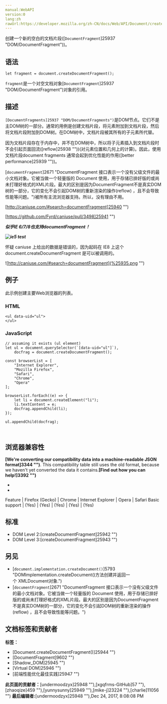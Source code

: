 ```yaml
---
manual:WebAPI
version:0
lang:zh
rawUrl:https://developer.mozilla.org/zh-CN/docs/Web/API/Document/createDocumentFragment
---
```







创建一个新的空白的文档片段([`DocumentFragment`]25937 "DOM/DocumentFragment"))。


## 语法<a name="Syntax"></a>

```
let fragment = document.createDocumentFragment();

```


`fragment`是一个对空文档对象[`DocumentFragment`]25937 "DOM/DocumentFragment")对象的引用。


## 描述<a name="描述"></a>


`[DocumentFragments]25937 "DOM/DocumentFragments")`是DOM节点。它们不是主DOM树的一部分。通常的用例是创建文档片段，将元素附加到文档片段，然后将文档片段附加到DOM树。在DOM树中，文档片段被其所有的子元素所代替。



因为文档片段存在于内存中，并不在DOM树中，所以将子元素插入到文档片段时不会引起页面回流([reflow]25938 ""))(对元素位置和几何上的计算)。因此，使用文档片段document fragments 通常会起到优化性能的作用([better performance]25939 ""))。



[`documentFragment`]2671 "DocumentFragment 接口表示一个没有父级文件的最小文档对象。它被当做一个轻量版的 Document 使用，用于存储已排好版的或尚未打理好格式的XML片段。最大的区别是因为DocumentFragment不是真实DOM树的一部分，它的变化不会引起DOM树的重新渲染的操作(reflow) ，且不会导致性能等问题。")被所有主流浏览器支持。所以，没有理由不用。



[http://caniuse.com/#search=documentFragment]25940 "")



[https://github.com/Fyrd/caniuse/pull/3498]25941 "")



***似乎IE 6/7/8也支持documentFragment！***



***![ie5 test](%25936.png "")***



怀疑 caniuse 上给出的数据是错误的，因为起码在 IE8 上这个 document.createDocumentFragment 是可以被调用的。




![http://caniuse.com/#search=documentFragment](%25935.png "")


## 例子<a name="Example"></a>


此示例创建主要Web浏览器的列表。


### HTML<a name="HTML"></a>

```
<ul data-uid="ul">
</ul>
```

### JavaScript<a name="JavaScript"></a>

```
// assuming it exists (ul element)
let ul = document.querySelector(`[data-uid="ul"]`),
    docfrag = document.createDocumentFragment();

const browserList = [
    "Internet Explorer", 
    "Mozilla Firefox", 
    "Safari", 
    "Chrome", 
    "Opera"
];

browserList.forEach((e) => {
    let li = document.createElement("li");
    li.textContent = e;
    docfrag.appendChild(li);
});

ul.appendChild(docfrag);



```

## 浏览器兼容性<a name="浏览器兼容性"></a>


**[We&#39;re converting our compatibility data into a machine-readable JSON format]3344 "")**. This compatibility table still uses the old format, because we haven&#39;t yet converted the data it contains.**[Find out how you can help!]3392 "")**


* 
* 
Feature | Firefox (Gecko) | Chrome | Internet Explorer | Opera | Safari 
Basic support | (Yes) | (Yes) | (Yes) | (Yes) | (Yes) 





## 标准<a name="Specification"></a>

* DOM Level 2:[createDocumentFragment]25942 "")
* DOM Level 3:[createDocumentFragment]25943 "")

## 另见<a name="See_also"></a>

* [`document.implementation.createDocument()`]5793 "DOMImplementation.createDocument()方法创建并返回一个 XMLDocument对象.")
* [`documentFragment`]2671 "DocumentFragment 接口表示一个没有父级文件的最小文档对象。它被当做一个轻量版的 Document 使用，用于存储已排好版的或尚未打理好格式的XML片段。最大的区别是因为DocumentFragment不是真实DOM树的一部分，它的变化不会引起DOM树的重新渲染的操作(reflow) ，且不会导致性能等问题。")



## 文档标签和贡献者
**标签：**
* [Document.createDocumentFragment()]25944 "")
* [DocumentFragment]9602 "")
* [Shadow_DOM]25945 "")
* [Virtual DOM]25946 "")
* [前端性能优化最佳实践]25947 "")

**此页面的贡献者：**[undermoodzyx]25948 ""),[xgqfrms-GitHub]57 ""),[zhaoqize]459 ""),[yunnysunny]25949 ""),[mike-j]23224 ""),[charlie]11056 "")
**最后编辑者:**[undermoodzyx]25948 ""),<time>Dec 24, 2017, 8:08:08 PM</time>


